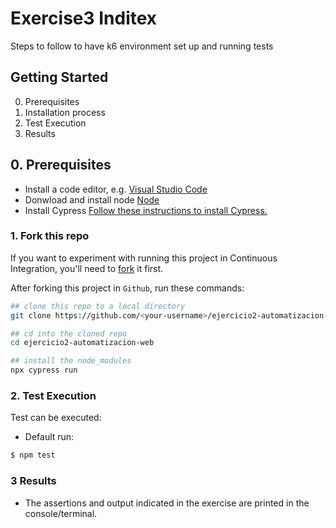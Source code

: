 # Exercise3 Inditex  #

Steps to follow to have k6 environment set up and running tests


## Getting Started ##
0.  Prerequisites
1.	Installation process
2.	Test Execution
3.  Results


## 0. Prerequisites ##

- Install a code editor, e.g. [Visual Studio Code](https://code.visualstudio.com/download)
- Donwload and install node [Node](https://nodejs.org/es/download)
- Install Cypress [Follow these instructions to install Cypress.](https://on.cypress.io/installing-cypress)

### 1. Fork this repo

If you want to experiment with running this project in Continuous Integration, you'll need to [fork](https://github.com/luissilvatest/ejercicio2-automatizacion-web) it first.

After forking this project in `Github`, run these commands:

```bash
## clone this repo to a local directory
git clone https://github.com/<your-username>/ejercicio2-automatizacion-web.git

## cd into the cloned repo
cd ejercicio2-automatizacion-web

## install the node_modules
npx cypress run
```

### 2. Test Execution ##

Test can be executed:

- Default run:
```sh
$ npm test
```
### 3 Results

- The assertions and output indicated in the exercise are printed in the console/terminal.
